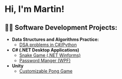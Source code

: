 <h1>Hi, I'm Martin!



<h2>👨‍💻 Software Development Projects:</h2>

- <b>Data Structures and Algorithms Practice:</b>
  - [DSA problems in C#/Python](https://github.com/Martyg313/SnakeGame)
- <b>C# (.NET Desktop Applications)</b>
  - [Snake Game (.NET Winforms)](https://github.com/Martyg313/SnakeGame)
  - [Password Manger (WPF)](https://github.com/Martyg313/PasswordManager)
- <b>Unity</b>
  - [Customizable Pong Game](https://github.com/Martyg313/CustomizablePong)


<!--
Here are some ideas to get you started:

- 🔭 I’m currently working on ...
- 🌱 I’m currently learning ...
- 👯 I’m looking to collaborate on ...
- 🤔 I’m looking for help with ...
- 💬 Ask me about ...
- 📫 How to reach me: ...
- 😄 Pronouns: ...
- ⚡ Fun fact: ...
-->
